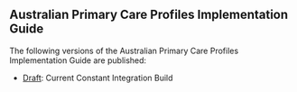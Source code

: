 ## Australian Primary Care Profiles Implementation Guide

The following versions of the Australian Primary Care Profiles Implementation Guide are published:

* [Draft](http://build.fhir.org/ig/aehrc/primary-care-data-technical/index.html): Current Constant Integration Build




